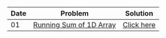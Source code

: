 | Date | Problem | Solution |
| ---- | ------- | -------- |
| 01 | [Running Sum of 1D Array](https://leetcode.com/problems/running-sum-of-1d-array/) | [Click here](https://github.com/sadab-halim/Leetcode-Solutions/blob/main/Leetcode%20Daily%20Challenges/06.%20June%202022/01.%20Running%20Sum%20of%201D%20Array.java) |